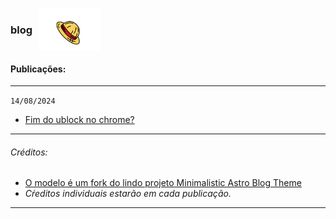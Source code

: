 <h3 style="display: flex; align-items: center;">
  blog
  <img src="/public/imgs/logo.png" alt="logo" style="margin-left: 10px; width: 100px; height: auto;">
</h3>

#### Publicações:
----
`14/08/2024`

- [Fim do ublock no chrome?](https://is.gd/0ArkDt)

---
###### Créditos:
- [O modelo é um fork do lindo projeto Minimalistic Astro Blog Theme](https://is.gd/XVOJfE)
- *Cŕeditos individuais estarão em cada publicação.*
---